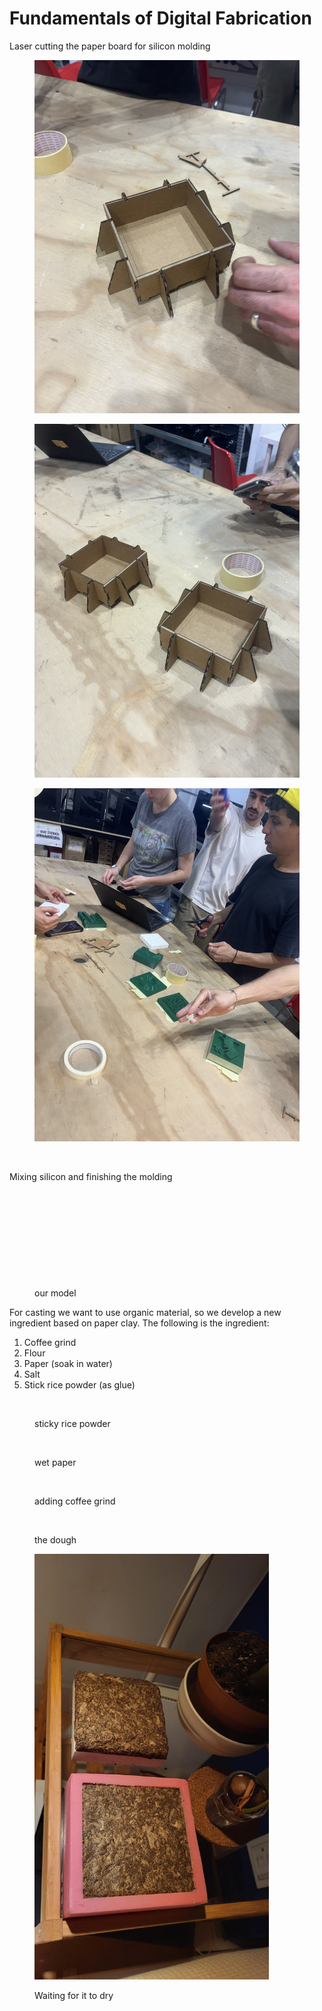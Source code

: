 # Fundamentals of Digital Fabrication

Laser cutting the paper board for silicon molding

<div><figure><img src="../../.gitbook/assets/微信图片_20241125001931.jpg" alt=""><figcaption></figcaption></figure> <figure><img src="../../.gitbook/assets/微信图片_20241125001955.jpg" alt=""><figcaption></figcaption></figure> <figure><img src="../../.gitbook/assets/微信图片_20241125002000.jpg" alt=""><figcaption></figcaption></figure> <figure><img src="../../.gitbook/assets/微信图片_20241125002005.jpg" alt=""><figcaption></figcaption></figure></div>

Mixing silicon and finishing the molding

<div><figure><img src="../../.gitbook/assets/微信图片_20241125002015.jpg" alt=""><figcaption></figcaption></figure> <figure><img src="../../.gitbook/assets/微信图片_20241125002020.jpg" alt=""><figcaption></figcaption></figure> <figure><img src="../../.gitbook/assets/微信图片_20241125002025.jpg" alt=""><figcaption></figcaption></figure> <figure><img src="../../.gitbook/assets/微信图片_20241125002029.jpg" alt=""><figcaption></figcaption></figure></div>

<figure><img src="../../.gitbook/assets/微信图片_20241125002412.jpg" alt="" width="188"><figcaption><p>our model</p></figcaption></figure>

For casting we want to use organic material, so we develop a new ingredient based on paper clay. The following is the ingredient:

1. Coffee grind
2. Flour
3. Paper (soak in water)
4. Salt
5. Stick rice powder (as glue)

<div><figure><img src="../../.gitbook/assets/微信图片_20241125002521.jpg" alt=""><figcaption><p>sticky rice powder</p></figcaption></figure> <figure><img src="../../.gitbook/assets/微信图片_20241125002538.jpg" alt=""><figcaption><p>wet paper</p></figcaption></figure> <figure><img src="../../.gitbook/assets/微信图片_20241125002532.jpg" alt=""><figcaption><p>adding coffee grind</p></figcaption></figure> <figure><img src="../../.gitbook/assets/微信图片_20241125002543.jpg" alt=""><figcaption><p>the dough</p></figcaption></figure></div>

<figure><img src="../../.gitbook/assets/WhatsApp Image 2024-11-24 at 23.50.19_319fcc9a.jpg" alt="" width="375"><figcaption><p>Waiting for it to dry</p></figcaption></figure>



